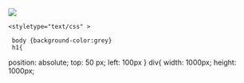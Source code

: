 <!DOCTYPE html>
<html>
 <head>
  <img src="IMG_1018[1].PNG."> 
  
   </head>  
    <title>Lifes a beach and Im just playing in the sand/>
    </title>
       
    
    <styletype="text/css" >
     
     body {background-color:grey}
     h1{
position: absolute;
top: 50 px;
left: 100px
}
div{
width: 1000px;
height: 1000px;
</style>

<body>
  <p><a href="my zine.pdf"</a></p>
  
</html>
